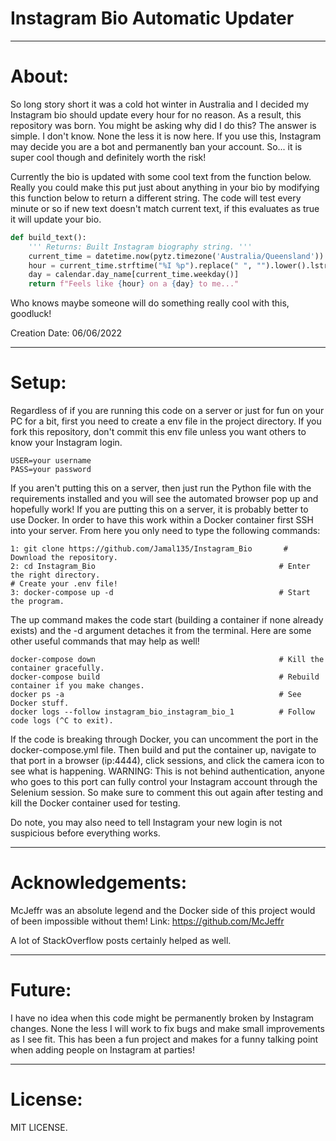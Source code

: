 # Instagram Bio Automatic Updater

***
# About:

So long story short it was a cold hot winter in Australia and I decided my Instagram bio should update every hour for no reason. As a result, this repository was born. You might be asking why did I do this? The answer is simple. I don't know. None the less it is now here. If you use this, Instagram may decide you are a bot and permanently ban your account. So... it is super cool though and definitely worth the risk!

Currently the bio is updated with some cool text from the function below. Really you could make this put just about anything in your bio by modifying this function below to return a different string. The code will test every minute or so if new text doesn't match current text, if this evaluates as true it will update your bio. 

```python
def build_text():
    ''' Returns: Built Instagram biography string. '''
    current_time = datetime.now(pytz.timezone('Australia/Queensland'))
    hour = current_time.strftime("%I %p").replace(" ", "").lower().lstrip('0')
    day = calendar.day_name[current_time.weekday()]
    return f"Feels like {hour} on a {day} to me..."
```
Who knows maybe someone will do something really cool with this, goodluck!

Creation Date: 06/06/2022

***
# Setup:

Regardless of if you are running this code on a server or just for fun on your PC for a bit, first you need to create a env file in the project directory. If you fork this repository, don't commit this env file unless you want others to know your Instagram login.

```
USER=your username
PASS=your password
```
If you aren't putting this on a server, then just run the Python file with the requirements installed and you will see the automated browser pop up and hopefully work! If you are putting this on a server, it is probably better to use Docker. In order to have this work within a Docker container first SSH into your server. From here you only need to type the following commands:

```
1: git clone https://github.com/Jamal135/Instagram_Bio       # Download the repository.
2: cd Instagram_Bio                                         # Enter the right directory.
# Create your .env file!
3: docker-compose up -d                                     # Start the program.
```

The up command makes the code start (building a container if none already exists) and the -d argument detaches it from the terminal. Here are some other useful commands that may help as well!

```
docker-compose down                                         # Kill the container gracefully.
docker-compose build                                        # Rebuild container if you make changes.   
docker ps -a                                                # See Docker stuff.
docker logs --follow instagram_bio_instagram_bio_1          # Follow code logs (^C to exit).
```

If the code is breaking through Docker, you can uncomment the port in the docker-compose.yml file. Then build and put the container up, navigate to that port in a browser (ip:4444), click sessions, and click the camera icon to see what is happening. WARNING: This is not behind authentication, anyone who goes to this port can fully control your Instagram account through the Selenium session. So make sure to comment this out again after testing and kill the Docker container used for testing.

Do note, you may also need to tell Instagram your new login is not suspicious before everything works.

***
# Acknowledgements:

McJeffr was an absolute legend and the Docker side of this project would of been impossible without them!
Link: https://github.com/McJeffr

A lot of StackOverflow posts certainly helped as well.

***
# Future:

I have no idea when this code might be permanently broken by Instagram changes. None the less I will work to fix bugs and make small improvements as I see fit. This has been a fun project and makes for a funny talking point when adding people on Instagram at parties!

***
# License:

MIT LICENSE.


